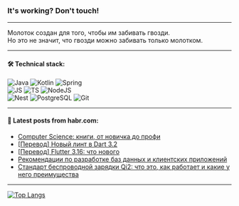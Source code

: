 ### It's working? Don't touch!

---
Молоток создан для того, чтобы им забивать гвозди. <br>
Но это не значит, что гвозди можно забивать только молотком.

---

#### 🛠️ Technical stack:

![Java](https://img.shields.io/badge/Java-informational?logo=Oracle&style=flat&logoColor=white&color=FF4500)
![Kotlin](https://img.shields.io/badge/Kotlin-informational?logo=Kotlin&style=flat&logoColor=white&color=774D97)
![Spring](https://img.shields.io/badge/SpringBoot-informational?logo=SpringBoot&style=flat&logoColor=white&color=6DB33F) <br>
![JS](https://img.shields.io/badge/JS-informational?logo=javaScript&style=flat&logoColor=black&color=F7Df1E)
![TS](https://img.shields.io/badge/TypeScript-informational?logo=typeScript&style=flat&logoColor=black&color=0667A8)
![NodeJS](https://img.shields.io/badge/NodeJS-informational?logo=node.js&style=flat&logoColor=white&color=70A760) <br>
![Nest](https://img.shields.io/badge/NestJS-informational?logo=NestJS&style=flat&logoColor=white&color=E0234E)
![PostgreSQL](https://img.shields.io/badge/PostgreSQL-informational?logo=PostgreSQL&style=flat&logoColor=white&color=DAA520)
![Git](https://img.shields.io/badge/Git-informational?logo=git&style=flat&logoColor=white&color=778899)

___

#### 💬 Latest posts from habr.com:

<!-- BLOG-POST-LIST:START -->
- [Computer Science: книги, от новичка до профи](https://habr.com/ru/articles/774746/?utm_source=habrahabr&utm_medium=rss&utm_campaign=774746)
- [[Перевод] Новый линт в Dart 3.2](https://habr.com/ru/articles/774744/?utm_source=habrahabr&utm_medium=rss&utm_campaign=774744)
- [[Перевод] Flutter 3.16: что нового](https://habr.com/ru/companies/friflex/articles/774594/?utm_source=habrahabr&utm_medium=rss&utm_campaign=774594)
- [Рекомендации по разработке баз данных и клиентских приложений](https://habr.com/ru/articles/774154/?utm_source=habrahabr&utm_medium=rss&utm_campaign=774154)
- [Стандарт беспроводной зарядки Qi2: что это, как работает и какие у него преимущества](https://habr.com/ru/companies/ru_mts/articles/774698/?utm_source=habrahabr&utm_medium=rss&utm_campaign=774698)
<!-- BLOG-POST-LIST:END -->

---
[![Top Langs](https://github-readme-stats-git-master-advtsetting-gmailcom.vercel.app/api/top-langs/?username=zloylis&langs_count=10&hide_title=false&title_color=e6edf3&size_weight=0.5&count_weight=0.5&layout=compact&hide_border=true&theme=dracula)](https://github.com/zloylis)

<!-- ![GitHub stats](https://github-readme-stats-git-master-advtsetting-gmailcom.vercel.app/api?username=zloylis&show_icons=true&hide_border=true&theme=dracula&hide_title=true&include_all_commits=true&count_private=true&hide=contribs&hide_rank=true) -->
